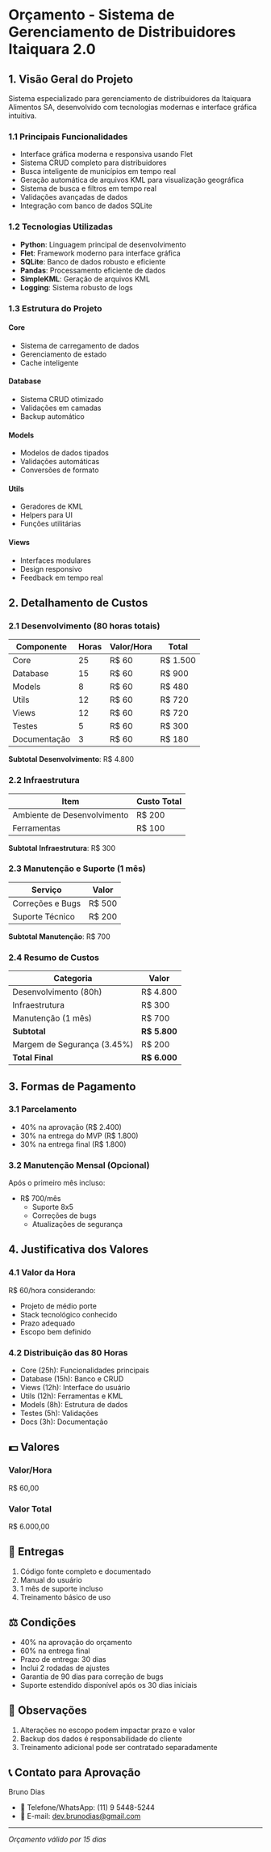 # Orçamento - Sistema de Gerenciamento de Distribuidores Itaiquara 2.0

## 1. Visão Geral do Projeto

Sistema especializado para gerenciamento de distribuidores da Itaiquara Alimentos SA, desenvolvido com tecnologias modernas e interface gráfica intuitiva.

### 1.1 Principais Funcionalidades

- Interface gráfica moderna e responsiva usando Flet
- Sistema CRUD completo para distribuidores
- Busca inteligente de municípios em tempo real
- Geração automática de arquivos KML para visualização geográfica
- Sistema de busca e filtros em tempo real
- Validações avançadas de dados
- Integração com banco de dados SQLite

### 1.2 Tecnologias Utilizadas

- **Python**: Linguagem principal de desenvolvimento
- **Flet**: Framework moderno para interface gráfica
- **SQLite**: Banco de dados robusto e eficiente
- **Pandas**: Processamento eficiente de dados
- **SimpleKML**: Geração de arquivos KML
- **Logging**: Sistema robusto de logs

### 1.3 Estrutura do Projeto

#### Core
- Sistema de carregamento de dados
- Gerenciamento de estado
- Cache inteligente

#### Database
- Sistema CRUD otimizado
- Validações em camadas
- Backup automático

#### Models
- Modelos de dados tipados
- Validações automáticas
- Conversões de formato

#### Utils
- Geradores de KML
- Helpers para UI
- Funções utilitárias

#### Views
- Interfaces modulares
- Design responsivo
- Feedback em tempo real

## 2. Detalhamento de Custos

### 2.1 Desenvolvimento (80 horas totais)

| Componente | Horas | Valor/Hora | Total |
|------------|-------|------------|-------|
| Core | 25 | R$ 60 | R$ 1.500 |
| Database | 15 | R$ 60 | R$ 900 |
| Models | 8 | R$ 60 | R$ 480 |
| Utils | 12 | R$ 60 | R$ 720 |
| Views | 12 | R$ 60 | R$ 720 |
| Testes | 5 | R$ 60 | R$ 300 |
| Documentação | 3 | R$ 60 | R$ 180 |

**Subtotal Desenvolvimento**: R$ 4.800

### 2.2 Infraestrutura

| Item | Custo Total |
|------|-------------|
| Ambiente de Desenvolvimento | R$ 200 |
| Ferramentas | R$ 100 |

**Subtotal Infraestrutura**: R$ 300

### 2.3 Manutenção e Suporte (1 mês)

| Serviço | Valor |
|---------|-------|
| Correções e Bugs | R$ 500 |
| Suporte Técnico | R$ 200 |

**Subtotal Manutenção**: R$ 700

### 2.4 Resumo de Custos

| Categoria | Valor |
|-----------|-------|
| Desenvolvimento (80h) | R$ 4.800 |
| Infraestrutura | R$ 300 |
| Manutenção (1 mês) | R$ 700 |
| **Subtotal** | **R$ 5.800** |
| Margem de Segurança (3.45%) | R$ 200 |
| **Total Final** | **R$ 6.000** |

## 3. Formas de Pagamento

### 3.1 Parcelamento
- 40% na aprovação (R$ 2.400)
- 30% na entrega do MVP (R$ 1.800)
- 30% na entrega final (R$ 1.800)

### 3.2 Manutenção Mensal (Opcional)
Após o primeiro mês incluso:
- R$ 700/mês
  - Suporte 8x5
  - Correções de bugs
  - Atualizações de segurança

## 4. Justificativa dos Valores

### 4.1 Valor da Hora
R$ 60/hora considerando:
- Projeto de médio porte
- Stack tecnológico conhecido
- Prazo adequado
- Escopo bem definido

### 4.2 Distribuição das 80 Horas
- Core (25h): Funcionalidades principais
- Database (15h): Banco e CRUD
- Views (12h): Interface do usuário
- Utils (12h): Ferramentas e KML
- Models (8h): Estrutura de dados
- Testes (5h): Validações
- Docs (3h): Documentação

## 💵 Valores

### Valor/Hora
R$ 60,00

### Valor Total
R$ 6.000,00

## 🎯 Entregas
1. Código fonte completo e documentado
2. Manual do usuário
3. 1 mês de suporte incluso
4. Treinamento básico de uso

## ⚖️ Condições
- 40% na aprovação do orçamento
- 60% na entrega final
- Prazo de entrega: 30 dias
- Inclui 2 rodadas de ajustes
- Garantia de 90 dias para correção de bugs
- Suporte estendido disponível após os 30 dias iniciais

## 📝 Observações
1. Alterações no escopo podem impactar prazo e valor
2. Backup dos dados é responsabilidade do cliente
3. Treinamento adicional pode ser contratado separadamente

## 📞 Contato para Aprovação
Bruno Dias
- 📱 Telefone/WhatsApp: (11) 9 5448-5244
- 📧 E-mail: dev.brunodias@gmail.com

---
*Orçamento válido por 15 dias*

